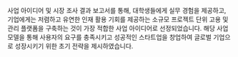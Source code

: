 사업 아이디어 및 시장 조사 결과 보고서를 통해, 대학생들에게 실무 경험을 제공하고, 기업에게는 저렴하고 유연한 인재 활용 기회를 제공하는 소규모 프로젝트 단위 고용 및 관리 플랫폼을 구축하는 것이 가장 적합한 사업 아이디어로 선정되었습니다. 해당 사업 모델을 통해 사용자의 요구를 충족시키고 성공적인 스타트업을 창업하여 글로벌 기업으로 성장시키기 위한 초기 전략을 제시하였습니다.